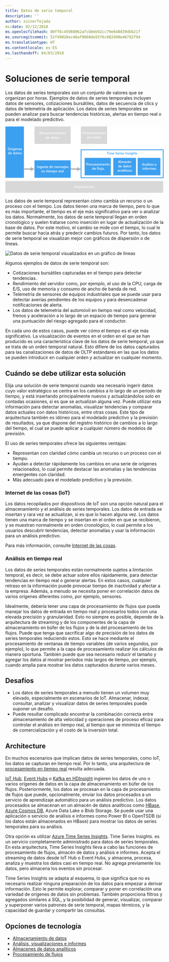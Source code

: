 ```yaml
---
title: Datos de serie temporal
description: ''
author: zoinerTejada
ms:date: 02/12/2018
ms.openlocfilehash: 80ff6c45988062afcb0eb92cc79e640d39dbb21f
ms.sourcegitcommit: 51f49026ec46af0860de55f6c082490e46792794
ms.translationtype: HT
ms.contentlocale: es-ES
ms.lasthandoff: 04/03/2018
---
```

# <a name="time-series-solutions"></a>Soluciones de serie temporal

Los datos de series temporales son un conjunto de valores que se organizan por horas. Ejemplos de datos de series temporales incluyen datos de sensores, cotizaciones bursátiles, datos de secuencia de clics y datos de telemetría de aplicación. Los datos de series temporales se pueden analizar para buscar tendencias históricas, alertas en tiempo real o para el modelado predictivo.

![Time Series Insights](./images/time-series-insights.png) 

Los datos de serie temporal representan cómo cambia un recurso o un proceso con el tiempo. Los datos tienen una marca de tiempo, pero lo que es más importante, el tiempo es el eje más significativo para ver o analizar los datos. Normalmente, los datos de serie temporal llegan en orden cronológico y suelen tratarse como inserción en lugar de actualización de la base de datos. Por este motivo, el cambio se mide con el tiempo, lo cual le permite buscar hacia atrás y predecir cambios futuros. Por tanto, los datos de serie temporal se visualizan mejor con gráficos de dispersión o de líneas.

![Datos de serie temporal visualizados en un gráfico de líneas](./images/time-series-chart.png)

Algunos ejemplos de datos de serie temporal son:

- Cotizaciones bursátiles capturadas en el tiempo para detectar tendencias.
- Rendimiento del servidor como, por ejemplo, el uso de la CPU, carga de E/S, uso de memoria y consumo de ancho de banda de red.
- Telemetría de sensores de equipos industriales que se puede usar para detectar averías pendientes de los equipos y para desencadenar notificaciones de alerta.
- Los datos de telemetría del automóvil en tiempo real como velocidad, frenos y aceleración a lo largo de un espacio de tiempo para generar una puntuación del riesgo agregado para el conductor.

En cada uno de estos casos, puede ver cómo el tiempo es el eje más significativo. La visualización de eventos en el orden en el que se han producido es una característica clave de los datos de serie temporal, ya que se trata de un orden temporal natural. Esto difiere de los datos capturados para las canalizaciones de datos de OLTP estándares en las que los datos se pueden introducir en cualquier orden y actualizar en cualquier momento.

## <a name="when-to-use-this-solution"></a>Cuándo se debe utilizar esta solución

Elija una solución de serie temporal cuando sea necesario ingerir datos cuyo valor estratégico se centra en los cambios a lo largo de un período de tiempo, y está insertando principalmente nuevos y actualizándolos solo en contadas ocasiones, si es que se actualizan alguna vez. Puede utilizar esta información para detectar anomalías, visualizar tendencias y comparar datos actuales con datos históricos, entre otras cosas. Este tipo de arquitectura también es idóneo para el modelado predictivo y la previsión de resultados, ya que dispone del registro histórico de cambios a lo largo del tiempo, el cual se puede aplicar a cualquier número de modelos de previsión. 

El uso de series temporales ofrece las siguientes ventajas:

* Representan con claridad cómo cambia un recurso o un proceso con el tiempo.
* Ayudan a detectar rápidamente los cambios en una serie de orígenes relacionados, lo cual permite destacar las anomalías y las tendencias emergentes con claridad.
* Más adecuado para el modelado predictivo y la previsión.

### <a name="internet-of-things-iot"></a>Internet de las cosas (IoT)

Los datos recopilados por dispositivos de IoT son una opción natural para el almacenamiento y el análisis de series temporales. Los datos de entrada se insertan y rara vez se actualizan, si es que lo hacen alguna vez. Los datos tienen una marca de tiempo y se insertan en el orden en que se recibieron, y se muestran normalmente en orden cronológico, lo cual permite a los usuarios descubrir tendencias, detectar anomalías y usar la información para un análisis predictivo.

Para más información, consulte [Internet de las cosas](../big-data/index.md#internet-of-things-iot).

### <a name="real-time-analytics"></a>Análisis en tiempo real

Los datos de series temporales están normalmente sujetos a limitación temporal, es decir, se debe actuar sobre ellos rápidamente, para detectar tendencias en tiempo real o generar alertas. En estos casos, cualquier retraso en la información puede provocar tiempo de inactividad y afectar a la empresa. Además, a menudo se necesita poner en correlación datos de varios orígenes diferentes como, por ejemplo, sensores.

Idealmente, debería tener una capa de procesamiento de flujos que pueda manejar los datos de entrada en tiempo real y procesarlos todos con una elevada precisión y granularidad. Esto no siempre es posible, depende de la arquitectura de streaming y de los componentes de la capa de almacenamiento en búfer de los flujos y de la del procesamiento de los flujos. Puede que tenga que sacrificar algo de precisión de los datos de series temporales reduciendo estos. Esto se hace mediante el procesamiento de ventanas de tiempo variables (de varios segundos, por ejemplo), lo que permite a la capa de procesamiento realizar los cálculos de manera oportuna. También puede que sea necesario reducir el tamaño y agregar los datos al mostrar períodos más largos de tiempo, por ejemplo, cuando amplía para mostrar los datos capturados durante varios meses.

## <a name="challenges"></a>Desafíos

* Los datos de series temporales a menudo tienen un volumen muy elevado, especialmente en escenarios de IoT. Almacenar, indexar, consultar, analizar y visualizar datos de series temporales puede suponer un desafío. 
* Puede resultar complicado encontrar la combinación correcta entre almacenamiento de alta velocidad y operaciones de proceso eficaz para controlar el análisis en tiempo real, al tiempo que se minimiza el tiempo de comercialización y el costo de la inversión total.

## <a name="architecture"></a>Architecture

En muchos escenarios que implican datos de series temporales, como IoT, los datos se capturan en tiempo real. Por lo tanto, una arquitectura de [procesamiento en tiempo real](../big-data/real-time-processing.md) resulta adecuada. 

[IoT Hub](/azure/iot-hub/), [Event Hubs](/azure/event-hubs/) o [Kafka en HDInsight](/azure/hdinsight/kafka/apache-kafka-introduction) ingieren los datos de uno o varios orígenes de datos en la capa de almacenamiento en búfer de los flujos. Posteriormente, los datos se procesan en la capa de procesamiento de flujos que puede, opcionalmente, enviar los datos procesados a un servicio de aprendizaje automático para un análisis predictivo. Los datos procesados se almacenan en un almacén de datos analíticos como [HBase](/azure/hdinsight/hbase/apache-hbase-overview), [Azure Cosmos DB](/azure/cosmos-db/), Azure Data Lake o Blob Storage. Se puede usar una aplicación o servicio de análisis e informes como Power BI o OpenTSDB (si los datos están almacenados en HBase) para mostrar los datos de series temporales para su análisis.

Otra opción es utilizar [Azure Time Series Insights](/azure/time-series-insights/). Time Series Insights. es un servicio completamente administrado para datos de series temporales. En esta arquitectura, Time Series Insights lleva a cabo las funciones de procesamiento de flujos, almacén de datos y análisis e informes. Acepta el streaming de datos desde IoT Hub o Event Hubs, y almacena, procesa, analiza y muestra los datos casi en tiempo real. No agrega previamente los datos, pero almacena los eventos sin procesar.

Time Series Insights se adapta al esquema, lo que significa que no es necesario realizar ninguna preparación de los datos para empezar a derivar información. Esto le permite explorar, comparar y poner en correlación una variedad de orígenes de datos sin problemas. También proporciona filtros y agregados similares a SQL, y la posibilidad de generar, visualizar, comparar y superponer varios patrones de serie temporal, mapas térmicos, y la capacidad de guardar y compartir las consultas. 

## <a name="technology-choices"></a>Opciones de tecnología

- [Almacenamiento de datos](../technology-choices/data-storage.md)
- [Análisis, visualizaciones e informes](../technology-choices/analysis-visualizations-reporting.md)
- [Almacenes de datos analíticos](../technology-choices/analytical-data-stores.md)
- [Procesamiento de flujos](../technology-choices/stream-processing.md)